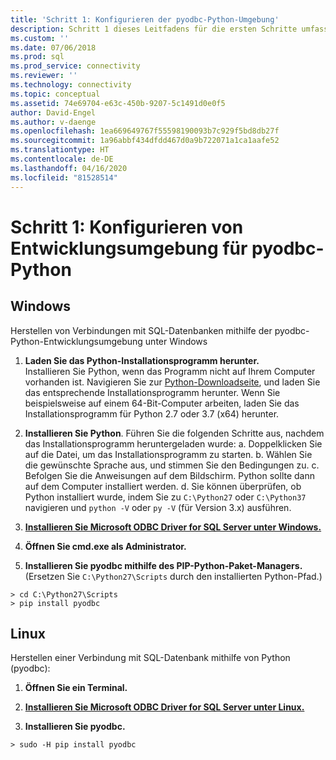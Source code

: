 ```yaml
---
title: 'Schritt 1: Konfigurieren der pyodbc-Python-Umgebung'
description: Schritt 1 dieses Leitfadens für die ersten Schritte umfasst die Installation von Python, des Microsoft ODBC Driver for SQL Server und von pyODBC in der Entwicklungsumgebung.
ms.custom: ''
ms.date: 07/06/2018
ms.prod: sql
ms.prod_service: connectivity
ms.reviewer: ''
ms.technology: connectivity
ms.topic: conceptual
ms.assetid: 74e69704-e63c-450b-9207-5c1491d0e0f5
author: David-Engel
ms.author: v-daenge
ms.openlocfilehash: 1ea669649767f55598190093b7c929f5bd8db27f
ms.sourcegitcommit: 1a96abbf434dfdd467d0a9b722071a1ca1aafe52
ms.translationtype: HT
ms.contentlocale: de-DE
ms.lasthandoff: 04/16/2020
ms.locfileid: "81528514"
---
```

# <a name="step-1-configure-development-environment-for-pyodbc-python-development"></a>Schritt 1: Konfigurieren von Entwicklungsumgebung für pyodbc-Python

## <a name="windows"></a>Windows  
Herstellen von Verbindungen mit SQL-Datenbanken mithilfe der pyodbc-Python-Entwicklungsumgebung unter Windows
  
1. **Laden Sie das Python-Installationsprogramm herunter.**  
  Installieren Sie Python, wenn das Programm nicht auf Ihrem Computer vorhanden ist. Navigieren Sie zur [Python-Downloadseite](https://www.python.org/downloads/windows/), und laden Sie das entsprechende Installationsprogramm herunter. Wenn Sie beispielsweise auf einem 64-Bit-Computer arbeiten, laden Sie das Installationsprogramm für Python 2.7 oder 3.7 (x64) herunter.  
  
2. **Installieren Sie Python**.  Führen Sie die folgenden Schritte aus, nachdem das Installationsprogramm heruntergeladen wurde: a. Doppelklicken Sie auf die Datei, um das Installationsprogramm zu starten. b. Wählen Sie die gewünschte Sprache aus, und stimmen Sie den Bedingungen zu. c. Befolgen Sie die Anweisungen auf dem Bildschirm. Python sollte dann auf dem Computer installiert werden. d. Sie können überprüfen, ob Python installiert wurde, indem Sie zu `C:\Python27` oder `C:\Python37` navigieren und `python -V` oder `py -V` (für Version 3.x) ausführen. 
      
3. [**Installieren Sie Microsoft ODBC Driver for SQL Server unter Windows.** ](../../odbc/windows/system-requirements-installation-and-driver-files.md#installing-microsoft-odbc-driver-for-sql-server)
  
4. **Öffnen Sie cmd.exe als Administrator.**     

5. **Installieren Sie pyodbc mithilfe des PIP-Python-Paket-Managers.** (Ersetzen Sie `C:\Python27\Scripts` durch den installierten Python-Pfad.)
```  
> cd C:\Python27\Scripts  
> pip install pyodbc  
```  

  
## <a name="linux"></a>Linux 
Herstellen einer Verbindung mit SQL-Datenbank mithilfe von Python (pyodbc):
  
1. **Öffnen Sie ein Terminal.**  

2. [**Installieren Sie Microsoft ODBC Driver for SQL Server unter Linux.** ](../../odbc/linux-mac/installing-the-microsoft-odbc-driver-for-sql-server.md)

3.  **Installieren Sie pyodbc.**  
```  
> sudo -H pip install pyodbc
```
